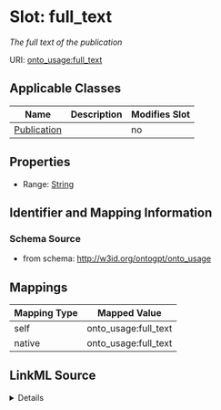 

# Slot: full_text


_The full text of the publication_



URI: [onto_usage:full_text](http://w3id.org/ontogpt/onto_usagefull_text)



<!-- no inheritance hierarchy -->





## Applicable Classes

| Name | Description | Modifies Slot |
| --- | --- | --- |
| [Publication](Publication.md) |  |  no  |







## Properties

* Range: [String](String.md)





## Identifier and Mapping Information







### Schema Source


* from schema: http://w3id.org/ontogpt/onto_usage




## Mappings

| Mapping Type | Mapped Value |
| ---  | ---  |
| self | onto_usage:full_text |
| native | onto_usage:full_text |




## LinkML Source

<details>
```yaml
name: full_text
description: The full text of the publication
from_schema: http://w3id.org/ontogpt/onto_usage
rank: 1000
alias: full_text
owner: Publication
domain_of:
- Publication
range: string

```
</details>